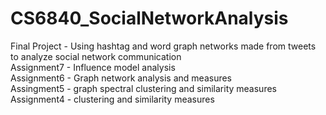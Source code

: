 # CS6840_SocialNetworkAnalysis

Final Project - Using hashtag and word graph networks made from tweets to analyze social network communication \
Assignment7 - Influence model analysis \
Assignment6 - Graph network analysis and measures \
Assingment5 - graph spectral clustering and similarity measures \
Assignment4 - clustering and similarity measures
